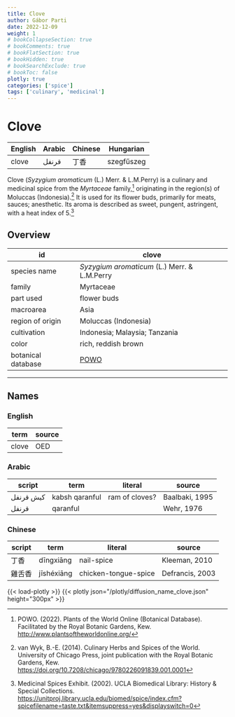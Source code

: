 ```yaml
---
title: Clove
author: Gábor Parti
date: 2022-12-09
weight: 1
# bookCollapseSection: true
# bookComments: true
# bookFlatSection: true
# bookHidden: true
# bookSearchExclude: true
# bookToc: false
plotly: true
categories: ['spice']
tags: ['culinary', 'medicinal']
---
```


# Clove

|English|Arabic|Chinese| Hungarian|
|-------|------|-------|----------|
| clove | قرنفل|   丁香  |szegfűszeg|

Clove (*Syzygium aromaticum* (L.) Merr. \& L.M.Perry) is a culinary and medicinal spice from the *Myrtaceae* family,[^powo] originating in the region(s) of Moluccas (Indonesia).[^van_wyk_culinary_2014] It is used for its flower buds, primarily for meats, sauces; anesthetic. Its aroma is described as sweet, pungent, astringent, with a heat index of 5.[^ucla_medicinal_2002]

## Overview

|        id        |                       clove                       |
|------------------|---------------------------------------------------|
|   species name   |   *Syzygium aromaticum* (L.) Merr. \& L.M.Perry   |
|      family      |                     Myrtaceae                     |
|     part used    |                    flower buds                    |
|     macroarea    |                        Asia                       |
| region of origin |                Moluccas (Indonesia)               |
|    cultivation   |           Indonesia; Malaysia; Tanzania           |
|       color      |                rich, reddish brown                |
|botanical database|[POWO](https://powo.science.kew.org/taxon/601421-1)|

***

## Names

### English

| term|source|
|-----|------|
|clove|  OED |

### Arabic

|  script |     term     |    literal   |    source    |
|---------|--------------|--------------|--------------|
|كيش قرنفل|kabsh qaranful|ram of cloves?|Baalbaki, 1995|
|  قرنفل  |   qaranful   |              |  Wehr, 1976  |

### Chinese

|script|    term   |       literal      |     source    |
|------|-----------|--------------------|---------------|
|  丁香  | dīngxiāng |     nail-spice     | Kleeman, 2010 |
|  雞舌香 |jīshéxiāng |chicken-tongue-spice|Defrancis, 2003|

{{< load-plotly >}}
{{< plotly json="/plotly/diffusion_name_clove.json" height="300px" >}}

[^powo]: POWO. (2022). Plants of the World Online (Botanical Database). Facilitated by the Royal Botanic Gardens, Kew. http://www.plantsoftheworldonline.org/
[^van_wyk_culinary_2014]: van Wyk, B.-E. (2014). Culinary Herbs and Spices of the World. University of Chicago Press, joint publication with the Royal Botanic Gardens, Kew. https://doi.org/10.7208/chicago/9780226091839.001.0001
[^ucla_medicinal_2002]: Medicinal Spices Exhibit. (2002). UCLA Biomedical Library: History & Special Collections. https://unitproj.library.ucla.edu/biomed/spice/index.cfm?spicefilename=taste.txt&itemsuppress=yes&displayswitch=0

